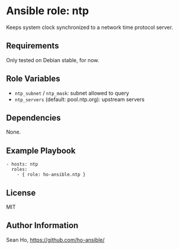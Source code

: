 # Ansible role: ntp
Keeps system clock synchronized to a network time protocol server.

## Requirements
Only tested on Debian stable, for now.

## Role Variables
+ `ntp_subnet` / `ntp_mask`: subnet allowed to query
+ `ntp_servers` (default: pool.ntp.org): upstream servers

## Dependencies
None.

## Example Playbook

```
- hosts: ntp
  roles:
    - { role: ho-ansible.ntp }
```

## License
MIT

## Author Information
Sean Ho, https://github.com/ho-ansible/

